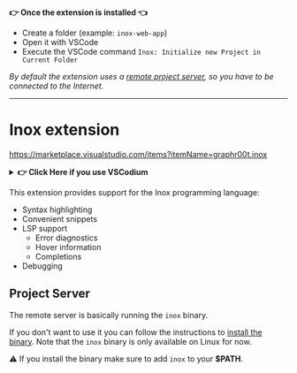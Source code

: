 **👉 Once the extension is installed 👈** 

- Create a folder (example: `inox-web-app`)
- Open it with VSCode
- Execute the VSCode command `Inox: Initialize new Project in Current Folder`

*By default the extension uses a [remote project server](#project-server), so you have to be connected to the Internet.*

----------------------------

# Inox extension

https://marketplace.visualstudio.com/items?itemName=graphr00t.inox

<details>

**<summary>👉 Click Here if you use VSCodium</summary>**

Click on `Download Extension` to download the VSIX file for the extension:\
![image](https://user-images.githubusercontent.com/113632189/235324122-3f75a2bd-1238-4c53-9192-bcc530ab68c1.png)

You can then install the extension in VSCodium by going on the **Extensions** tab and clicking here:\
![image](https://user-images.githubusercontent.com/113632189/235324154-631e215c-1130-4da1-ae2a-a19806cd28c8.png)

</details>


This extension provides support for the Inox programming language:
- Syntax highlighting
- Convenient snippets
- LSP support
    - Error diagnostics
    - Hover information
    - Completions
- Debugging

## Project Server

The remote server is basically running the `inox` binary.

If you don't want to use it you can follow the instructions to [install the binary](https://github.com/inoxlang/inox#installation).
Note that the `inox` binary is only available on Linux for now.

⚠️ If you install the binary make sure to add `inox` to your **$PATH**.


